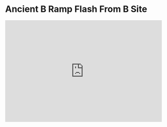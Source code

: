 # Ancient B Ramp Flash From B Site
<div style='position:relative; padding-bottom:calc(56.25% + 44px)'><iframe src='https://gfycat.com/ifr/PepperyPiercingBorzoi' frameborder='0' scrolling='no' width='100%' height='100%' style='position:absolute;top:0;left:0;' allowfullscreen></iframe></div>